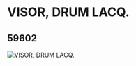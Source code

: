 # VISOR, DRUM LACQ.
## 59602
![VISOR, DRUM LACQ.](https://lc-www-live-s.legocdn.com/media/bricks/5/2/4506013.jpg)